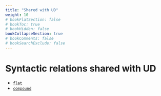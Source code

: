 ```yaml
---
title: "Shared with UD"
weight: 10
# bookFlatSection: false
# bookToc: true
# bookHidden: false
bookCollapseSection: true
# bookComments: false
# bookSearchExclude: false
---
```


# Syntactic relations shared with UD

 - [`flat`](flat/flat)
 - [`compound`](compound/compound)